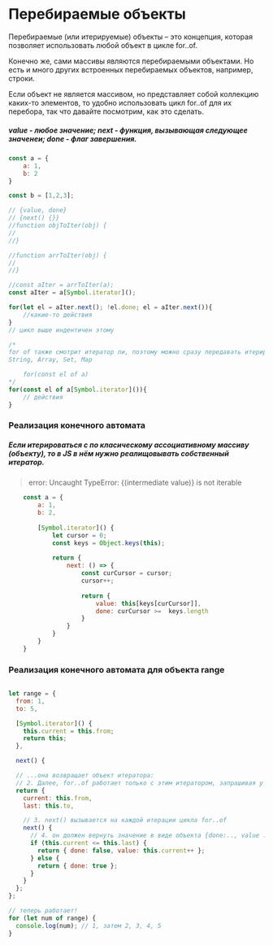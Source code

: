 # Перебираемые объекты

Перебираемые (или итерируемые) объекты – это концепция, которая позволяет использовать любой объект в цикле for..of.

Конечно же, сами массивы являются перебираемыми объектами. Но есть и много других встроенных перебираемых объектов, например, строки.

Если объект не является массивом, но представляет собой коллекцию каких-то элементов, то удобно использовать цикл for..of для их перебора, так что давайте посмотрим, как это сделать.

##### value - любое значение; next - функция, вызывающая следующее значенеи; done - флаг завершения.

```javascript
const a = {
	a: 1,
	b: 2
}

const b = [1,2,3];

// {value, done}
// {next() {}}
//function objToIter(obj) {
//
//}

//function arrToIter(obj) {
//
//}

//const aIter = arrToIter(a);
const aIter = a[Symbol.iterator]();

for(let el = aIter.next(); !el.done; el = aIter.next()){
	//какие-то действия
}
// цикл выше индентичен этому

/*
for of также смотрит итератор ли, поэтому можно сразу передавать итерируемую струкутуру
String, Array, Set, Map

	for(const el of a)
*/
for(const el of a[Symbol.iterator]()){
	// действия
}
```

### Реализация конечного автомата
##### Если итерироваться с по класическому ассоциативному массиву (объекту), то в JS в нём нужно реалищовывать собственный итератор.

> error: Uncaught TypeError: {(intermediate value)} is not iterable

```javascript
	const a = {
		a: 1,
		b: 2,
		
		[Symbol.iterator]() {
			let cursor = 0;
			const keys = Object.keys(this);
			
			return {
				next: () => {
					const curCursor = cursor;
					cursor++;
					
					return {
						value: this[keys[curCursor]],
						done: curCursor >=  keys.length
					}
				}
			}
		}
	}
```

### Реализация конечного автомата для объекта range
```javascript

let range = {
  from: 1,
  to: 5,

  [Symbol.iterator]() {
    this.current = this.from;
    return this;
  },

  next() {

  // ...она возвращает объект итератора:
  // 2. Далее, for..of работает только с этим итератором, запрашивая у него новые значения
  return {
    current: this.from,
    last: this.to,

    // 3. next() вызывается на каждой итерации цикла for..of
    next() {
      // 4. он должен вернуть значение в виде объекта {done:.., value :...}
      if (this.current <= this.last) {
        return { done: false, value: this.current++ };
      } else {
        return { done: true };
      }
    }
  };
};

// теперь работает!
for (let num of range) {
  console.log(num); // 1, затем 2, 3, 4, 5
}
```